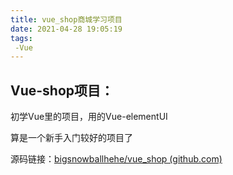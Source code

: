 ```yaml
---
title: vue_shop商城学习项目
date: 2021-04-28 19:05:19
tags:
 -Vue
---
```

## Vue-shop项目：

初学Vue里的项目，用的Vue-elementUI

算是一个新手入门较好的项目了

源码链接：[bigsnowballhehe/vue\_shop (github.com)](https://github.com/bigsnowballhehe/vue_shop)